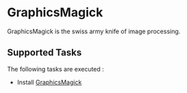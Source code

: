 GraphicsMagick
==============

GraphicsMagick is the swiss army knife of image processing.

Supported Tasks
-----------------

The following tasks are executed :

  - Install [GraphicsMagick](http://www.graphicsmagick.org/)